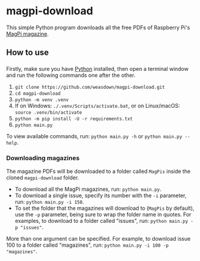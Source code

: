 # magpi-download

This simple Python program downloads all the free PDFs of Raspberry Pi's [MagPi magazine](https://magpi.raspberrypi.com/).

## How to use
### 
Firstly, make sure you have [Python](https://python.org) installed, then open a terminal window and run the following commands one after the other.
1. `git clone https://github.com/weasdown/magpi-download.git`
2. `cd magpi-download`
3. `python -m venv .venv`
4. If on Windows: `./.venv/Scripts/activate.bat`, or on Linux/macOS: `source .venv/bin/activate`
5. `python -m pip install -U -r requirements.txt`
6. `python main.py`

To view available commands, run: `python main.py -h` or `python main.py --help`.

### Downloading magazines
The magazine PDFs will be downloaded to a folder called `MagPis` inside the cloned `magpi-download` folder.
- To download all the MagPi magazines, run: `python main.py`.
- To download a single issue, specify its number with the `-i` parameter, run: `python main.py -i 150`.
- To set the folder that the magazines will download to (`MagPis` by default), use the `-p` parameter, being sure to   wrap the folder name in quotes. For examples, to download to a folder called "issues", run: `python main.py -p "issues"`.

More than one argument can be specified. For example, to download issue 100 to a folder called "magazines", run: `python main.py -i 100 -p "magazines"`.
